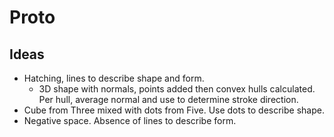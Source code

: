 # Proto

## Ideas

* Hatching, lines to describe shape and form.
  * 3D shape with normals, points added then convex hulls calculated.
    Per hull, average normal and use to determine stroke direction.
* Cube from Three mixed with dots from Five. Use dots to describe shape.
* Negative space. Absence of lines to describe form.
